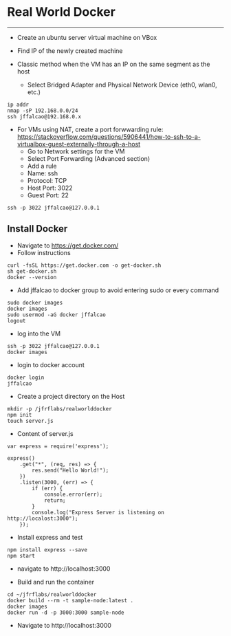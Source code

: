 # Real World Docker
----

- Create an ubuntu server virtual machine on VBox
- Find IP of the newly created machine

- Classic method when the VM has an IP on the same segment as the host
    - Select Bridged Adapter and Physical Network Device (eth0, wlan0, etc.)
```
ip addr
nmap -sP 192.168.0.0/24
ssh jffalcao@192.168.0.x
```
- For VMs using NAT, create a  port forwwarding rule:  
https://stackoverflow.com/questions/5906441/how-to-ssh-to-a-virtualbox-guest-externally-through-a-host
    - Go to Network settings for the VM
    - Select Port Forwarding (Advanced section)
    - Add a rule
    - Name: ssh
    - Protocol: TCP
    - Host Port: 3022
    - Guest Port: 22

```
ssh -p 3022 jffalcao@127.0.0.1
```
## Install Docker
- Navigate to https://get.docker.com/
- Follow instructions
```
curl -fsSL https://get.docker.com -o get-docker.sh
sh get-docker.sh 
docker --version
```
- Add jffalcao to docker group to avoid entering sudo or every command

```
sudo docker images
docker images
sudo usermod -aG docker jffalcao
logout
```
- log into the VM
```
ssh -p 3022 jffalcao@127.0.0.1
docker images

```
- login to docker account
```
docker login
jffalcao
```

- Create a project directory on the Host
```
mkdir -p /jfrflabs/realworlddocker
npm init
touch server.js
```

- Content of server.js

```
var express = require('express');

express()
    .get("*", (req, res) => {
        res.send("Hello World!");
    })
    .listen(3000, (err) => {
        if (err) {
            console.error(err);
            return;
        }
        console.log("Express Server is listening on http://localost:3000");
    });
```

- Install express and test
```
npm install express --save
npm start
```
- navigate to http://localhost:3000

- Build and run the container
```
cd ~/jfrflabs/realworlddocker
docker build --rm -t sample-node:latest .
docker images
docker run -d -p 3000:3000 sample-node
```
- Navigate to http://localhost:3000
